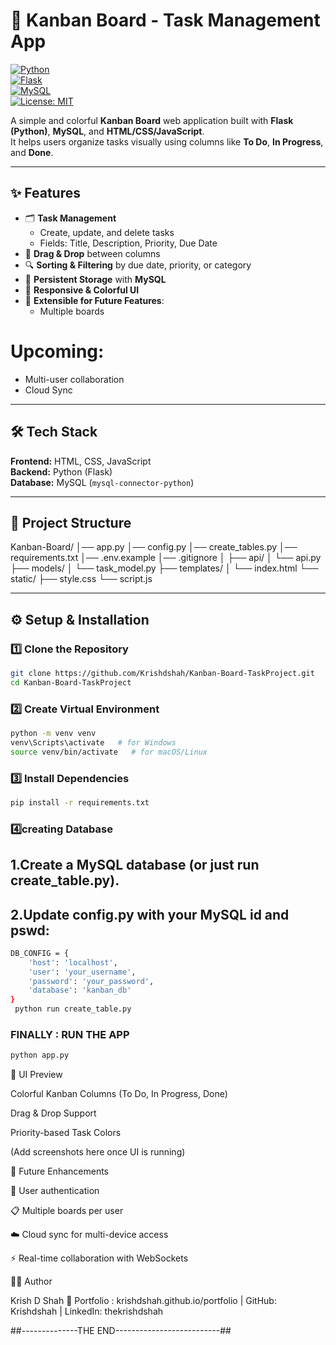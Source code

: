 # 📝 Kanban Board - Task Management App

[![Python](https://img.shields.io/badge/python-3.10+-blue.svg)](https://www.python.org/)  
[![Flask](https://img.shields.io/badge/flask-2.3+-green.svg)](https://flask.palletsprojects.com/)  
[![MySQL](https://img.shields.io/badge/mysql-8.0+-yellow.svg)](https://www.mysql.com/)  
[![License: MIT](https://img.shields.io/badge/License-MIT-red.svg)](LICENSE)  

A simple and colorful **Kanban Board** web application built with **Flask (Python)**, **MySQL**, and **HTML/CSS/JavaScript**.  
It helps users organize tasks visually using columns like **To Do**, **In Progress**, and **Done**.  

---

## ✨ Features
- 🗂️ **Task Management**  
  - Create, update, and delete tasks  
  - Fields: Title, Description, Priority, Due Date  
- 📌 **Drag & Drop** between columns  
- 🔍 **Sorting & Filtering** by due date, priority, or category  
- 💾 **Persistent Storage** with **MySQL**  
- 🎨 **Responsive & Colorful UI**  
- 🔧 **Extensible for Future Features**:
  - Multiple boards  
 # Upcoming:
  - Multi-user collaboration  
  - Cloud Sync

---

## 🛠️ Tech Stack
**Frontend:** HTML, CSS, JavaScript  
**Backend:** Python (Flask)  
**Database:** MySQL (`mysql-connector-python`)  

---

## 📂 Project Structure

Kanban-Board/
│── app.py
│── config.py
│── create_tables.py
│── requirements.txt
│── .env.example
│── .gitignore
│
├── api/
│ └── api.py
├── models/
│ └── task_model.py
├── templates/
│ └── index.html
└── static/
├── style.css
└── script.js

---

## ⚙️ Setup & Installation

### 1️⃣ Clone the Repository
```bash
git clone https://github.com/Krishdshah/Kanban-Board-TaskProject.git
cd Kanban-Board-TaskProject
```
### 2️⃣ Create Virtual Environment
```bash
python -m venv venv
venv\Scripts\activate   # for Windows
source venv/bin/activate   # for macOS/Linux
```
### 3️⃣ Install Dependencies
```bash
pip install -r requirements.txt
```

### 4️⃣creating Database
## 1.Create a MySQL database (or just run create_table.py).
## 2.Update config.py with your MySQL id and pswd:

```bash
DB_CONFIG = {
    'host': 'localhost',
    'user': 'your_username',
    'password': 'your_password',
    'database': 'kanban_db'
}
 python run create_table.py
```

### FINALLY : RUN THE APP
```bash
python app.py
```

🎨 UI Preview

Colorful Kanban Columns (To Do, In Progress, Done)

Drag & Drop Support

Priority-based Task Colors

(Add screenshots here once UI is running)

🚀 Future Enhancements

🔑 User authentication

📋 Multiple boards per user

☁️ Cloud sync for multi-device access

⚡ Real-time collaboration with WebSockets

👨‍💻 Author

Krish D Shah
🔗 Portfolio : krishdshah.github.io/portfolio | GitHub: Krishdshah | LinkedIn: thekrishdshah

##--------------THE END--------------------------##